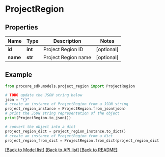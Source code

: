 # ProjectRegion


## Properties

Name | Type | Description | Notes
------------ | ------------- | ------------- | -------------
**id** | **int** | Project Region ID | [optional] 
**name** | **str** | Project Region name | [optional] 

## Example

```python
from procore_sdk.models.project_region import ProjectRegion

# TODO update the JSON string below
json = "{}"
# create an instance of ProjectRegion from a JSON string
project_region_instance = ProjectRegion.from_json(json)
# print the JSON string representation of the object
print(ProjectRegion.to_json())

# convert the object into a dict
project_region_dict = project_region_instance.to_dict()
# create an instance of ProjectRegion from a dict
project_region_from_dict = ProjectRegion.from_dict(project_region_dict)
```
[[Back to Model list]](../README.md#documentation-for-models) [[Back to API list]](../README.md#documentation-for-api-endpoints) [[Back to README]](../README.md)


